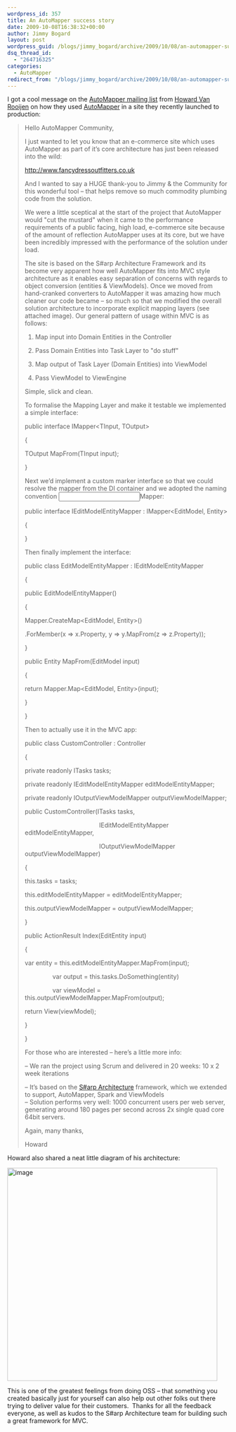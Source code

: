 ```yaml
---
wordpress_id: 357
title: An AutoMapper success story
date: 2009-10-08T16:38:32+00:00
author: Jimmy Bogard
layout: post
wordpress_guid: /blogs/jimmy_bogard/archive/2009/10/08/an-automapper-success-story.aspx
dsq_thread_id:
  - "264716325"
categories:
  - AutoMapper
redirect_from: "/blogs/jimmy_bogard/archive/2009/10/08/an-automapper-success-story.aspx/"
---
```

I got a cool message on the [AutoMapper mailing list](http://groups.google.com/group/automapper-users) from [Howard Van Rooijen](http://consultingblogs.emc.com/howardvanrooijen/) on how they used [AutoMapper](http://automapper.codeplex.com/) in a site they recently launched to production:

> Hello AutoMapper Community,
> 
> I just wanted to let you know that an e-commerce site which uses AutoMapper as part of it&#8217;s core architecture has just been released into the wild: 
> 
> [http://www.](http://www.fancydressoutfitters.co.uk/)[fancydressout](http://www.fancydressoutfitters.co.uk/)[fitters.co.uk](http://www.fancydressoutfitters.co.uk/)
> 
> And I wanted to say a HUGE thank-you to Jimmy & the Community for this wonderful tool &#8211; that helps remove so much commodity plumbing code from the solution. 
> 
> We were a little sceptical at the start of the project that AutoMapper would "cut the mustard" when it came to the performance requirements of a public facing, high load, e-commerce site because of the amount of reflection AutoMapper uses at its core, but we have been incredibly impressed with the performance of the solution under load.
> 
> The site is based on the S#arp Architecture Framework and its become very apparent how well AutoMapper fits into MVC style architecture as it enables easy separation of concerns with regards to object conversion (entities & ViewModels). Once we moved from hand-cranked converters to AutoMapper it was amazing how much cleaner our code became &#8211; so much so that we modified the overall solution architecture to incorporate explicit mapping layers (see attached image). Our general pattern of usage within MVC is as follows:
> 
> 1. Map input into Domain Entities in the Controller
> 
> 2. Pass Domain Entities into Task Layer to "do stuff"
> 
> 3. Map output of Task Layer (Domain Entities) into ViewModel
> 
> 4. Pass ViewModel to ViewEngine
> 
> Simple, slick and clean.
> 
> To formalise the Mapping Layer and make it testable we implemented a simple interface:
> 
> public interface IMapper<TInput, TOutput>
> 
> {
> 
> TOutput MapFrom(TInput input);
> 
> }
> 
> Next we&#8217;d implement a custom marker interface so that we could resolve the mapper from the DI container and we adopted the naming convention <Input Type><Output Type>Mapper:
> 
> public interface IEditModelEntityMapper : IMapper<EditModel, Entity>
> 
> {
> 
> }
> 
> Then finally implement the interface:
> 
> public class EditModelEntityMapper : IEditModelEntityMapper 
> 
> {
> 
> public EditModelEntityMapper()
> 
> {
> 
> Mapper.CreateMap<EditModel, Entity>()
> 
> .ForMember(x => x.Property, y => y.MapFrom(z => z.Property));
> 
> }
> 
> public Entity MapFrom(EditModel input)
> 
> {
> 
> return Mapper.Map<EditModel, Entity>(input);
> 
> }
> 
> }
> 
> Then to actually use it in the MVC app:
> 
> public class CustomController : Controller
> 
> {
> 
> private readonly ITasks tasks;
> 
> private readonly IEditModelEntityMapper editModelEntityMapper;
> 
> private readonly IOutputViewModelMapper outputViewModelMapper;
> 
> public CustomController(ITasks tasks, 
> 
> &#160;&#160;&#160;&#160;&#160;&#160;&#160;&#160;&#160;&#160;&#160;&#160;&#160;&#160;&#160;&#160;&#160;&#160;&#160;&#160;&#160;&#160;&#160;&#160;&#160;&#160;&#160;&#160;&#160;&#160;&#160;&#160;&#160;&#160;&#160;&#160;&#160;&#160;&#160;&#160;&#160;&#160; IEditModelEntityMapper editModelEntityMapper,
> 
> &#160;&#160;&#160;&#160;&#160;&#160;&#160;&#160;&#160;&#160;&#160;&#160;&#160;&#160;&#160;&#160;&#160;&#160;&#160;&#160;&#160;&#160;&#160;&#160;&#160;&#160;&#160;&#160;&#160;&#160;&#160;&#160;&#160;&#160;&#160;&#160;&#160;&#160;&#160;&#160;&#160;&#160; IOutputViewModelMapper outputViewModelMapper)
> 
> {
> 
> this.tasks = tasks;
> 
> this.editModelEntityMapper = editModelEntityMapper;
> 
> this.outputViewModelMapper = outputViewModelMapper;
> 
> }
> 
> public ActionResult Index(EditEntity input)
> 
> {
> 
> var entity = this.editModelEntityMapper.MapFrom(input);
> 
> &#160;&#160;&#160;&#160;&#160;&#160;&#160;&#160;&#160;&#160;&#160;&#160;&#160;&#160;&#160; var output = this.tasks.DoSomething(entity)
> 
> &#160;&#160;&#160;&#160;&#160;&#160;&#160;&#160;&#160;&#160;&#160;&#160;&#160;&#160;&#160; var viewModel = this.outputViewModelMapper.MapFrom(output);
> 
> return View(viewModel);
> 
> }
> 
> }
> 
> For those who are interested &#8211; here&#8217;s a little more info:
> 
> &#8211; We ran the project using Scrum and delivered in 20 weeks: 10 x 2 week iterations
> 
> &#8211; It&#8217;s based on the [S#arp Architecture](http://www.sharparchitecture.net/) framework, which we extended to support, AutoMapper, Spark and ViewModels   
> &#8211; Solution performs very well: 1000 concurrent users per web server, generating around 180 pages per second across 2x single quad core 64bit servers.
> 
> Again, many thanks,
> 
> Howard

Howard also shared a neat little diagram of his architecture:

[<img style="border-bottom: 0px;border-left: 0px;border-top: 0px;border-right: 0px" border="0" alt="image" src="https://lostechies.com/content/jimmybogard/uploads/2011/03/image_thumb_312FA5FF.png" width="478" height="484" />](https://lostechies.com/content/jimmybogard/uploads/2011/03/image_18A008AF.png) 

This is one of the greatest feelings from doing OSS – that something you created basically just for yourself can also help out other folks out there trying to deliver value for their customers.&#160; Thanks for all the feedback everyone, as well as kudos to the S#arp Architecture team for building such a great framework for MVC.